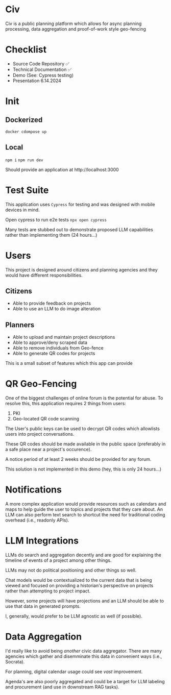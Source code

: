 # Civ
Civ is a public planning platform which allows for async planning processing, data aggregation and proof-of-work style geo-fencing

# Checklist
- Source Code Repository ✅
- Technical Documentation ✅
- Demo (See: Cypress testing)
- Presentation 6.14.2024

# Init
## Dockerized
`docker cdompose up`
## Local
`npm i`
`npm run dev`

Should provide an application at http://localhost:3000

# Test Suite
This application uses `Cypress` for testing and was designed with mobile devices
in mind.

Open cypress to run e2e tests
`npx open cypress`

Many tests are stubbed out to demonstrate proposed LLM capabilities rather than implementing them (24 hours...)

# Users
This project is designed around citizens and planning agencies and they would have different responsibilities.
## Citizens
- Able to provide feedback on projects
- Able to use an LLM to do image alteration
## Planners
- Able to upload and maintain project descriptions
- Able to approve/deny scraped data
- Able to remove individuals from Geo-fence
- Able to generate QR codes for projects

This is a small subset of features which this app can provide

# QR Geo-Fencing
One of the biggest challenges of online forum is the potential for abuse.
To resolve this, this application requires 2 things from users:
1. PKI
2. Geo-located QR code scanning

The User's public keys can be used to decrypt QR codes which allowlists users into project conversations.

These QR codes should be made available in the public space (preferably in a safe place near a project's occurence).

A notice period of at least 2 weeks should be provided for any forum.

This solution is not implemented in this demo (hey, this is only 24 hours...)

# Notifications
A more complex application would provide resources such as calendars and maps to help guide the user to topics and projects that they care about. An LLM can also perform text search to shortcut the need for traditional coding overhead (i.e., readonly APIs).

# LLM Integrations
LLMs do search and aggregation decently and are good for explaining the timeline of events of a project among other things.

LLMs may not do political positioning and other things so well.

Chat models would be contextualized to the current data that is being viewed and focused on providing a historian's perspective on projects rather than attempting to project impact.

However, some projects will have projections and an LLM should be able to use that data in generated prompts.

I, generally, would prefer to be LLM agnostic as well (if possible).

# Data Aggregation
I'd really like to avoid being *another* civic data aggregator. There are many agencies which gather and disemminate this data in convenient ways (i.e., Socrata).

For planning, digital calendar usage could see *vast* improvement.

Agenda's are also poorly aggregated and could be a target for LLM labeling and procurement (and use in downstream RAG tasks).